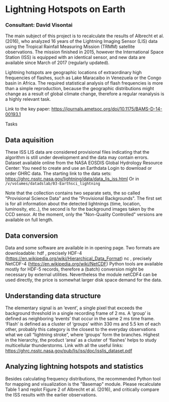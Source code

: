 # Lightning Hotspots on Earth
### Consultant: David Visontai

The main subject of this project is to recalculate the results of Albrecht et al. (2016), who
analyzed 16 years of the Lightning Imaging Sensor (LIS) data using the Tropical Rainfall 
Measuring Mission (TRMM) satellite observations. The mission finished in 2015, however
the International Space Station (ISS) is equipped with an identical sensor, and new
data are available since March of 2017 (regularly updated).

Lightning hotspots are geographic locations of extraordinary high frequencies of flashes,
such as Lake Maracaibo in Venezuela or the Congo basin in Africa. The required statistical
analysis of flash frequencies is more than a simple reproduction, because the geographic
distributions might change as a result of global climate change, therefore a regular
reanalysis is a highly relevant task.

Link to the key paper: https://journals.ametsoc.org/doi/10.1175/BAMS-D-14-00193.1

Tasks

## Data aquisition

These ISS LIS data are considered provisional files indicating that the algorithm is still
under development and the data may contain errors. Dataset available online from the 
NASA EOSDIS Global Hydrology Resource Center:
You need to create and use an Earthdata Login to download or order GHRC data.
The starting link to the data sets:
https://ghrc.nsstc.nasa.gov/lightning/data/data_lis_iss.html
Or in `/v/volumes/datadslab/03-Earthsci_lightning`
 
Note that the collection contains two separate sets, the so called "Provisional Science
Data" and the "Provisional Backgrounds". The first set is for all information about the
detected lightnings (time, location, luminosity, etc..), the second is for the background
images taken by the CCD sensor. At the moment, only the "Non-Quality Controlled"
versions are available on full length.

## Data conversion

Data and some software are available in in opening page. Two formats are downloadable:
hdf , precisely HDF-4 (https://en.wikipedia.org/wiki/Hierarchical_Data_Format)
nc , precisely NetCDF-4 (https://en.wikipedia.org/wiki/NetCDF)
Python tools are available mostly for HDF-5 records, therefore a (batch) conversion might
be necessary by external utilities. Nevertheless the module netCDF4 can be used
directly, the price is somewhat larger disk space demand for the data.

## Understanding data structure

The elementary signal is an ‘event’, a single pixel that exceeds the background threshold in a 
single recording frame of 2 ms. A ‘group’ is defined as neighboring ‘events’ that occur in the same
2 ms time frame. ‘Flash’ is defined as a cluster of ‘groups’ within 330 ms and 5.5 km of each
other, probably this category is the closest to the everyday observations what we call “lightning
stroke”, where ‘groups’ form the branches. Highest in the hierarchy, the product ‘area’ as a cluster
of ‘flashes’ helps to study multicellular thunderstorms.
Link with all the useful links:
https://ghrc.nsstc.nasa.gov/pub/lis/iss/doc/isslis_dataset.pdf

## Analyzing lightning hotspots and statistics

Besides calculating frequency distributions, the recommended Python tool for mapping and
visualization is the "Basemap" module. Please recalculate Table 1 and replot Figure 2
of Albrecht et al. (2016), and critically compare the ISS results with the earlier observations.
